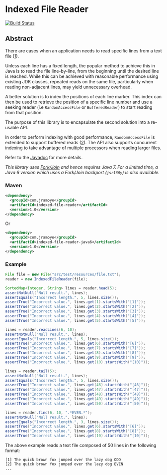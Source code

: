 # Indexed File Reader
[![Build Status](https://travis-ci.org/jramoyo/indexed-file-reader.png?branch=master)](https://travis-ci.org/jramoyo/indexed-file-reader)

## Abstract
There are cases when an application needs to read specific lines from a text file ([1](http://stackoverflow.com/questions/2312756/in-java-how-to-read-from-a-file-a-specific-line-given-the-line-number)).

Unless each line has a fixed length, the popular method to achieve this in Java is to read the file line-by-line, from the beginning until the desired line is reached. While this can be achieved with reasonable performance using existing JDK classes, repeated reads on the same file, particularly when reading non-adjacent lines, may yield unnecessary overhead.

A better solution is to index the positions of each line marker. This index can then be used to retrieve the position of a specific line number and use a seeking reader (i.e `RandomAccessFile` or `BufferedReader`) to start reading from that position.

The purpose of this library is to encapsulate the second solution into a re-usable API. 

In order to perform indexing with good performance, `RandomAccessFile` is extended to support buffered reads ([2](http://www.javaworld.com/javaworld/javatips/jw-javatip26.html)). The API also supports concurrent indexing to take advantage of multiple processors when reading larger files.

Refer to the [Javadoc](http://indexed-file-reader.googlecode.com/svn/javadoc/index.html) for more details.

_This library uses [Fork/Join](http://docs.oracle.com/javase/tutorial/essential/concurrency/forkjoin.html) and hence requires Java 7. For a limited time, a Java 6 version which uses a Fork/Join backport (`jsr166y`) is also available._

### Maven
```xml
<dependency>
  <groupId>com.jramoyo</groupId>
  <artifactId>indexed-file-reader</artifactId>
  <version>1.0</version>
</dependency>
```
Or
```xml
<dependency>
  <groupId>com.jramoyo</groupId>
  <artifactId>indexed-file-reader-java6</artifactId>
  <version>1.0</version>
</dependency>
```

### Example
```java
File file = new File("src/test/resources/file.txt");
reader = new IndexedFileReader(file);

SortedMap<Integer, String> lines = reader.head(5);
assertNotNull("Null result.", lines);
assertEquals("Incorrect length.", 5, lines.size());
assertTrue("Incorrect value.", lines.get(1).startsWith("[1]"));
assertTrue("Incorrect value.", lines.get(2).startsWith("[2]"));
assertTrue("Incorrect value.", lines.get(3).startsWith("[3]"));
assertTrue("Incorrect value.", lines.get(4).startsWith("[4]"));
assertTrue("Incorrect value.", lines.get(5).startsWith("[5]"));

lines = reader.readLines(6, 10);
assertNotNull("Null result.", lines);
assertEquals("Incorrect length.", 5, lines.size());
assertTrue("Incorrect value.", lines.get(6).startsWith("[6]"));
assertTrue("Incorrect value.", lines.get(7).startsWith("[7]"));
assertTrue("Incorrect value.", lines.get(8).startsWith("[8]"));
assertTrue("Incorrect value.", lines.get(9).startsWith("[9]"));
assertTrue("Incorrect value.", lines.get(10).startsWith("[10]"));

lines = reader.tail(5);
assertNotNull("Null result.", lines);
assertEquals("Incorrect length.", 5, lines.size());
assertTrue("Incorrect value.", lines.get(46).startsWith("[46]"));
assertTrue("Incorrect value.", lines.get(47).startsWith("[47]"));
assertTrue("Incorrect value.", lines.get(48).startsWith("[48]"));
assertTrue("Incorrect value.", lines.get(49).startsWith("[49]"));
assertTrue("Incorrect value.", lines.get(50).startsWith("[50]"));

lines = reader.find(6, 10, ".*EVEN.*");
assertNotNull("Null result.", lines);
assertEquals("Incorrect length.", 3, lines.size());
assertTrue("Incorrect value.", lines.get(6).startsWith("[6]"));
assertTrue("Incorrect value.", lines.get(8).startsWith("[8]"));
assertTrue("Incorrect value.", lines.get(10).startsWith("[10]"));
```

The above example reads a text file composed of 50 lines in the following format:
```
[1] The quick brown fox jumped over the lazy dog ODD
[2] The quick brown fox jumped over the lazy dog EVEN
...
```
